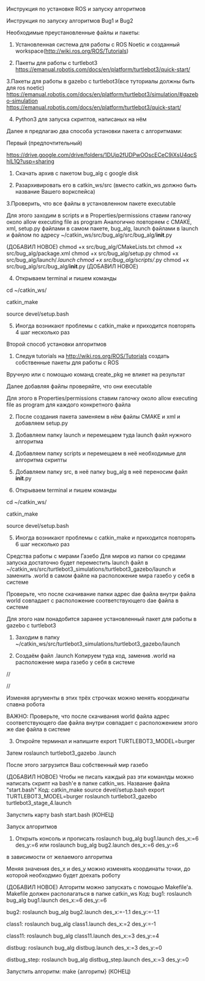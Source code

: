 Инструкция по установке ROS и запуску алгоритмов

Инструкция по запуску алгоритмов Bug1 и Bug2

Необходимые преустановленные файлы и пакеты:

1. Установленная система для работы с ROS Noetic и созданный workspace(http://wiki.ros.org/ROS/Tutorials) 

2. Пакеты для работы с turtlebot3
https://emanual.robotis.com/docs/en/platform/turtlebot3/quick-start/

3.Пакеты для работы в gazebo с turtlebot3(все туториалы должны быть для ros noetic)
https://emanual.robotis.com/docs/en/platform/turtlebot3/simulation/#gazebo-simulation
https://emanual.robotis.com/docs/en/platform/turtlebot3/quick-start/

4. Python3 для запуска скриптов, написаных на нём

Далее я предлагаю два способа установки пакета с алгоритмами:



Первый (предпочтительный)

https://drive.google.com/drive/folders/1DUjp2fUDPwOOscECeC9iXsU4qcShlL1Q?usp=sharing

1. Скачать архив с пакетом bug_alg с google disk

2. Разархивировать его в catkin_ws/src
(вместо catkin_ws должно быть название Вашего воркспейса)

3.Проверить, что все файлы в установленном пакете executable

Для этого заходим в scripts и в Properties/permissions ставим галочку около allow executing file as program
Аналогично повторяем с CMAKE, xml, setup.py файлами в самом пакете, bug_alg, launch файлами в launch и файлом по адресу ~/catkin_ws/src/bug_alg/src/bug_alg/__init__.py 

(ДОБАВИЛ НОВОЕ)
chmod +x src/bug_alg/CMakeLists.txt
chmod +x src/bug_alg/package.xml
chmod +x src/bug_alg/setup.py
chmod +x src/bug_alg/launch/*.launch
chmod +x src/bug_alg/scripts/*.py
chmod +x src/bug_alg/src/bug_alg/__init__.py
(ДОБАВИЛ НОВОЕ)

4. Открываем terminal и пишем команды 

cd ~/catkin_ws/

catkin_make

source devel/setup.bash

5. Иногда возникают проблемы с catkin_make и приходится повторять 4 шаг несколько раз



Второй способ установки алгоритмов

1. Следуя tutorials на http://wiki.ros.org/ROS/Tutorials создать собственные пакеты для работы с ROS

Вручную или с помощью команд create_pkg не влияет на результат

Далее добавляя файлы проверяйте, что они executable

Для этого в Properties/permissions ставим галочку около allow executing file as program для каждого конкретного файла


2. После создания пакета заменяем в нём файлы CMAKE и xml и добавляем setup.py

3. Добавляем папку launch и перемещаем туда launch файл нужного алгоритма

4. Добавляем папку scripts и перемещаем в неё необходимые для алгоритма скрипты

5. Добавляем папку src, в неё папку bug_alg в неё переносим файл __init__.py

6. Открываем terminal и пишем команды 

cd ~/catkin_ws/

catkin_make

source devel/setup.bash

5. Иногда возникают проблемы с catkin_make и приходится повторять 6 шаг несколько раз



Средства работы с мирами Газебо
Для миров из папки со средами запуска достаточно будет переместить launch файл в ~/catkin_ws/src/turtlebot3_simulations/turtlebot3_gazebo/launch и заменить <worldname>.world в самом файле на расположение мира газебо у себя в системе

Проверьте, что после скачивание папки адрес dae файла внутри файла world совпадает с расположение соответствующего dae файла в системе

Для этого нам понадобится заранее установленный пакет для работы в gazebo с turtlebot3

1. Заходим в папку ~/catkin_ws/src/turtlebot3_simulations/turtlebot3_gazebo/launch

2. Создаём файл <filename>.launch
 Копируем туда код, заменив <worldname>.world на расположение мира газебо у себя в системе
 
 //
 <launch>
  <arg name="model" default="$(env TURTLEBOT3_MODEL)" doc="model type [burger, waffle, waffle_pi]"/>
  <arg name="x_pos" default="1.5"/>
  <arg name="y_pos" default="1.5"/>
  <arg name="z_pos" default="1.0"/>

  <include file="$(find gazebo_ros)/launch/empty_world.launch">
    <arg name="world_name" value="<worldname>.world"/>
    <arg name="paused" value="false"/>
    <arg name="use_sim_time" value="true"/>
    <arg name="gui" value="true"/>
    <arg name="headless" value="false"/>
    <arg name="debug" value="false"/>
  </include>

  <param name="robot_description" command="$(find xacro)/xacro --inorder $(find turtlebot3_description)/urdf/turtlebot3_$(arg model).urdf.xacro" />

  <node name="spawn_urdf" pkg="gazebo_ros" type="spawn_model" args="-urdf -model turtlebot3 -x $(arg x_pos) -y $(arg y_pos) -z $(arg z_pos) -param robot_description" />
</launch>
//

<arg name="x_pos" default="1.5"/>
<arg name="y_pos" default="1.5"/>
<arg name="z_pos" default="1.0"/>

Изменяя аргументы в этих трёх строчках можно менять координаты спавна робота



ВАЖНО: Проверьте, что после скачивания world файла адрес соответствующего dae файла внутри совпадает с расположением этого же dae файла в системе

3. Откройте терминал и напишите 
export TURTLEBOT3_MODEL=burger

Затем
roslaunch turtlebot3_gazebo <filename>.launch 

После этого загрузится Ваш собственный мир газебо

(ДОБАВИЛ НОВОЕ)
Чтобы не писать каждый раз эти команлды можно написать скрипт на bash'е 
в папке catkin_ws. Название файла "start.bash" 
Код:
catkin_make
source devel/setup.bash
export TURTLEBOT3_MODEL=burger
roslaunch turtlebot3_gazebo turtlebot3_stage_4.launch

Запустить карту 
bash start.bash
(КОНЕЦ)




Запуск алгоритмов

1. Открыть консоль и прописать
roslaunch bug_alg bug1.launch des_x:=6 des_y:=6
или 
roslaunch bug_alg bug2.launch des_x:=6 des_y:=6

в зависимости от желаемого алгоритма

Меняя значения des_x и des_y можно изменять координаты точки, до которой необходмио будет доехать роботу

(ДОБАВИЛ НОВОЕ)
Алгоритм можно запускать с помощью Makefile'а. Makefile должен располагаться в папке catkin_ws
Код:
bug1:
	roslaunch bug_alg bug1.launch des_x:=6 des_y:=6

bug2:
	roslaunch bug_alg bug2.launch des_x:=-1.1 des_y:=-1.1

class1:
	roslaunch bug_alg class1.launch des_x:=2 des_y:=-1

class11:
	roslaunch bug_alg class11.launch des_x:=3 des_y:=4

distbug:
	roslaunch bug_alg distbug.launch des_x:=3 des_y:=0

distbug_step:
	roslaunch bug_alg distbug_step.launch des_x:=3 des_y:=0

Запустить алгоритм:
make {алгоритм}
(КОНЕЦ)


